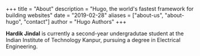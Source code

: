 +++
title = "About"
description = "Hugo, the world's fastest framework for building websites"
date = "2019-02-28"
aliases = ["about-us", "about-hugo", "contact"]
author = "Hugo Authors"
+++

**Hardik Jindal** is currently a second-year undergradutae student at the Indian Institute of Technology Kanpur, pursuing a degree in Electrical Engineering.
